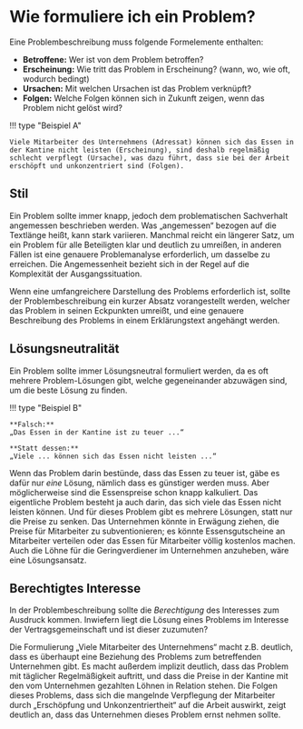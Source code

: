 # Wie formuliere ich ein Problem?

Eine Problembeschreibung muss folgende Formelemente enthalten:

- **Betroffene:** Wer ist von dem Problem betroffen?
- **Erscheinung:** Wie tritt das Problem in Erscheinung? (wann, wo, wie oft, wodurch bedingt)
- **Ursachen:** Mit welchen Ursachen ist das Problem verknüpft?
- **Folgen:** Welche Folgen können sich in Zukunft zeigen, wenn das Problem nicht gelöst wird?

!!! type "Beispiel A"

    Viele Mitarbeiter des Unternehmens (Adressat) können sich das Essen in der Kantine nicht leisten (Erscheinung), sind deshalb regelmäßig schlecht verpflegt (Ursache), was dazu führt, dass sie bei der Arbeit erschöpft und unkonzentriert sind (Folgen).

## Stil
Ein Problem sollte immer knapp, jedoch dem problematischen Sachverhalt angemessen beschrieben werden. Was „angemessen“ bezogen auf die Textlänge heißt, kann stark variieren. Manchmal reicht ein längerer Satz, um ein Problem für alle Beteiligten klar und deutlich zu umreißen, in anderen Fällen ist eine genauere Problemanalyse erforderlich, um dasselbe zu erreichen. Die Angemessenheit bezieht sich in der Regel auf die Komplexität der Ausgangssituation.

Wenn eine umfangreichere Darstellung des Problems erforderlich ist, sollte der Problembeschreibung ein kurzer Absatz vorangestellt werden, welcher das Problem in seinen Eckpunkten umreißt, und eine genauere Beschreibung des Problems in einem Erklärungstext angehängt werden.  

## Lösungsneutralität
Ein Problem sollte immer Lösungsneutral formuliert werden, da es oft mehrere Problem-Lösungen gibt, welche gegeneinander abzuwägen sind, um die beste Lösung zu finden.

!!! type "Beispiel B"
 
    **Falsch:**
    „Das Essen in der Kantine ist zu teuer ...“
    
    **Statt dessen:**
    „Viele ... können sich das Essen nicht leisten ...“

Wenn das Problem darin bestünde, dass das Essen zu teuer ist, gäbe es dafür nur _eine_ Lösung, nämlich dass es günstiger werden muss. Aber möglicherweise sind die Essenspreise schon knapp kalkuliert. Das eigentliche Problem besteht ja auch darin, das sich viele das Essen nicht leisten können. Und für dieses Problem gibt es mehrere Lösungen, statt nur die Preise zu senken. Das Unternehmen könnte in Erwägung ziehen, die Preise für Mitarbeiter zu subventionieren; es könnte Essensgutscheine an Mitarbeiter verteilen oder das Essen für Mitarbeiter völlig kostenlos machen. Auch die Löhne für die Geringverdiener im Unternehmen anzuheben, wäre eine Lösungsansatz.

## Berechtigtes Interesse
In der Problembeschreibung sollte die _Berechtigung_ des Interesses zum Ausdruck kommen. Inwiefern liegt die Lösung eines Problems im Interesse der Vertragsgemeinschaft und ist dieser zuzumuten?  

Die Formulierung „Viele Mitarbeiter des Unternehmens“ macht z.B. deutlich, dass es überhaupt eine Beziehung des Problems zum betreffenden Unternehmen gibt. Es macht außerdem implizit deutlich, dass das Problem mit täglicher Regelmäßigkeit auftritt, und dass die Preise in der Kantine mit den vom Unternehmen gezahlten Löhnen in Relation stehen. Die Folgen dieses Problems, dass sich die mangelnde Verpflegung der Mitarbeiter durch „Erschöpfung und Unkonzentriertheit“ auf die Arbeit auswirkt, zeigt deutlich an, dass das Unternehmen dieses Problem ernst nehmen sollte.



